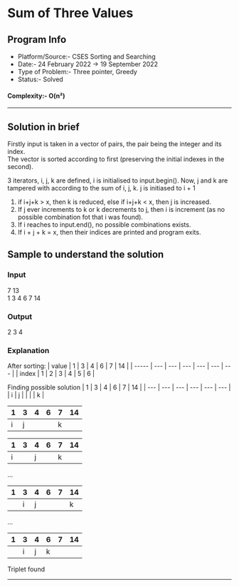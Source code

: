 # Sum of Three Values
## Program Info
- Platform/Source:-     CSES Sorting and Searching
- Date:-                24 February 2022 -> 19 September 2022
- Type of Problem:-     Three pointer, Greedy
- Status:-              Solved
#### Complexity:-       O(n²)
---
## Solution in brief

Firstly input is taken in a vector of pairs, the pair being the integer and its index.\
The vector is sorted according to first (preserving the initial indexes in the second).

3 iterators, i, j, k are defined, i is initialised to input.begin(). 
Now, j and k are tampered with according to the sum of i, j, k. j is initiased to i + 1

1. if i+j+k > x, then k is reduced, else if i+j+k < x, then j is increased.
2. If j ever increments to k or k decrements to j, then i is increment (as no possible combination fot that i was found).
3. If i reaches to input.end(), no possible combinations exists.
4. If i + j + k = x, then their indices are printed and program exits.

## Sample to understand the solution

### Input
7 13\
1 3 4 6 7 14

### Output
2 3 4

### Explanation

After sorting: 
| value | 1   | 3   | 4   | 6   | 7   | 14  |
| ----- | --- | --- | --- | --- | --- | --- |
| index | 1   | 2   | 3   | 4   | 5   | 6   | 


Finding possible solution
| 1   | 3   | 4   | 6   | 7   | 14  |
| --- | --- | --- | --- | --- | --- |
| i   | j   |     |     |     | k   | 

| 1   | 3   | 4   | 6   | 7   | 14  |
| --- | --- | --- | --- | --- | --- |
| i   | j   |     |     | k   |     |

| 1   | 3   | 4   | 6   | 7   | 14  |
| --- | --- | --- | --- | --- | --- |
| i   |     | j   |     | k   |     |

...

| 1   | 3   | 4   | 6   | 7   | 14  |
| --- | --- | --- | --- | --- | --- |
|     | i   | j   |     |     | k   | 

...

| 1   | 3   | 4   | 6   | 7   | 14  |
| --- | --- | --- | --- | --- | --- |
|     | i   | j   | k   |     |     | 

Triplet found

---